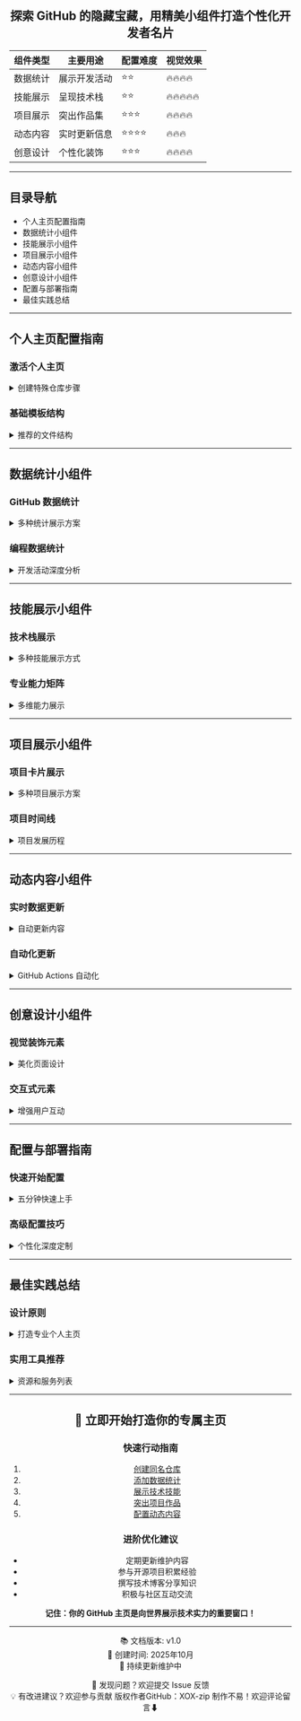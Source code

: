 <div align="center">

## 探索 GitHub 的隐藏宝藏，用精美小组件打造个性化开发者名片

| 组件类型 | 主要用途 | 配置难度 | 视觉效果 |
|----------|----------|----------|----------|
| 数据统计 | 展示开发活动 | ⭐⭐ | 🔥🔥🔥🔥 |
| 技能展示 | 呈现技术栈 | ⭐⭐ | 🔥🔥🔥🔥🔥 |
| 项目展示 | 突出作品集 | ⭐⭐⭐ | 🔥🔥🔥🔥 |
| 动态内容 | 实时更新信息 | ⭐⭐⭐⭐ | 🔥🔥🔥 |
| 创意设计 | 个性化装饰 | ⭐⭐⭐ | 🔥🔥🔥🔥 |

</div>

---

## 目录导航

- 个人主页配置指南
- 数据统计小组件
- 技能展示小组件  
- 项目展示小组件
- 动态内容小组件
- 创意设计小组件
- 配置与部署指南
- 最佳实践总结

---

## 个人主页配置指南

### 激活个人主页
<details>
<summary>创建特殊仓库步骤</summary>

<b>第一步</b>：创建同名仓库
- 仓库名必须与你的用户名完全相同
- 例如：用户名是 `XOX-zip`，仓库名也必须是 `XOX-zip`

<b>第二步</b>：初始化 README
- 创建时勾选 <b>Add a README file</b>
- 这个 README 将显示在你的 GitHub 主页

<b>第三步</b>：自定义内容
- 编辑 README.md 文件
- 添加各种小组件
- 提交更改立即生效

<b>验证方法</b>
访问：https://github.com/你的用户名
查看个人主页是否显示自定义内容
</details>

### 基础模板结构
<details>
<summary>推荐的文件结构</summary>

```markdown
<div align="center">

# 标题和介绍区域

<!-- 数据统计小组件 -->

</div>

## 技能展示区域

## 项目展示区域  

## 动态内容区域

## 联系信息区域

<div align="center">

<!-- 页脚和装饰元素 -->

</div>
```

<b>布局技巧</b>
- 使用 HTML div 标签控制布局
- 利用表格和网格排列组件
- 保持视觉层次清晰
- 确保移动端友好
</details>

---

## 数据统计小组件

### GitHub 数据统计
<details>
<summary>多种统计展示方案</summary>

<b>基础统计数据</b>
```markdown
![XOX-zip的 GitHub 数据](https://github-readme-stats.vercel.app/api?username=XOX-zip&show_icons=true&theme=radical)
```

<b>详细参数配置</b>
```markdown
![自定义统计数据](https://github-readme-stats.vercel.app/api?username=XOX-zip
&show_icons=true
&count_private=true
&hide_title=true
&hide_border=false
&bg_color=30,ff6b6b,ffd93d
&title_color=fff
&text_color=fff
&icon_color=fff)
```

<b>连续贡献记录</b>
```markdown
![连续贡献](https://streak-stats.demolab.com/?user=XOX-zip&theme=radical)
```

<b>活动统计图表</b>
```markdown
![活动图表](https://github-readme-activity-graph.vercel.app/graph?username=XOX-zip&theme=github)
```

<b>访客计数器</b>
```markdown
![访客统计](https://komarev.com/ghpvc/?username=XOX-zip&color=blueviolet)
```
</details>

### 编程数据统计
<details>
<summary>开发活动深度分析</summary>

<b>最常用语言</b>
```markdown
![常用语言](https://github-readme-stats.vercel.app/api/top-langs/?username=XOX-zip&layout=compact&theme=radical)
```

<b>WakaTime 编程时间</b>
```markdown
![编程时间](https://github-readme-stats.vercel.app/api/wakatime?username=XOX-zip&theme=radical)
```

<b>Trophy 成就系统</b>
```markdown
![成就奖杯](https://github-profile-trophy.vercel.app/?username=XOX-zip&theme=gruvbox)
```

<b>代码时间分布</b>
```markdown
📊 本周编程时间分布
🐍 Python: ██████████ 45%
🌐 JavaScript: ████████ 35%  
🔧 TypeScript: ████ 15%
其他: ██ 5%
```
</details>

---

## 技能展示小组件

### 技术栈展示
<details>
<summary>多种技能展示方式</summary>

<b>徽章式技能展示</b>
```markdown
### 🛠️ 技术栈
![React](https://img.shields.io/badge/React-61DAFB?style=for-the-badge&logo=react&logoColor=black)
![TypeScript](https://img.shields.io/badge/TypeScript-3178C6?style=for-the-badge&logo=typescript&logoColor=white)
![Node.js](https://img.shields.io/badge/Node.js-339933?style=for-the-badge&logo=nodedotjs&logoColor=white)
![Python](https://img.shields.io/badge/Python-3776AB?style=for-the-badge&logo=python&logoColor=white)
![Docker](https://img.shields.io/badge/Docker-2496ED?style=for-the-badge&logo=docker&logoColor=white)
```

<b>进度条式技能展示</b>
```markdown
### 📊 技能熟练度
JavaScript ██████████ 90%
Python █████████ 80%
React ████████ 75%
Node.js ███████ 70%
Docker █████ 50%
```

<b>图标网格展示</b>
```markdown
### 💻 开发工具
| 前端 | 后端 | 工具 |
|------|------|------|
| React ⚛️ | Node.js 🟢 | Git 🔧 |
| Vue 🟢 | Python 🐍 | Docker 🐳 |
| Angular 🅰️ | Java ☕ | AWS ☁️ |
```
</details>

### 专业能力矩阵
<details>
<summary>多维能力展示</summary>

<b>开发技能矩阵</b>
```markdown
### 🔧 技术能力矩阵
前端开发: ██████████ 精通
后端开发: █████████ 熟练
数据库: ███████ 良好
DevOps: █████ 基础
```

<b>项目经验展示</b>
```markdown
### 🎯 项目经验
Web应用开发: ⭐⭐⭐⭐⭐
移动端开发: ⭐⭐⭐⭐
数据可视化: ⭐⭐⭐⭐⭐
系统架构: ⭐⭐⭐
```

<b>学习进度追踪</b>
```markdown
### 📚 正在学习
机器学习: █████░░░░░ 50%
区块链: ██░░░░░░░░ 20%
云原生: ███████░░░ 70%
```
</details>

---

## 项目展示小组件

### 项目卡片展示
<details>
<summary>多种项目展示方案</summary>

<b>置顶项目展示</b>
```markdown
### 🌟 精选项目
[![项目1](https://github-readme-stats.vercel.app/api/pin/?username=XOX-zip&repo=repo-name&theme=radical)](https://github.com/XOX-zip/repo-name)
[![项目2](https://github-readme-stats.vercel.app/api/pin/?username=XOX-zip&repo=repo-name2&theme=dark)](https://github.com/XOX-zip/repo-name2)
```

<b>项目表格展示</b>
```markdown
### 📂 项目作品集
| 项目 | 描述 | 技术栈 | 状态 |
|------|------|--------|------|
| **[AI助手](链接)** | 智能对话机器人 | Python, FastAPI | 🟢 活跃 |
| **[电商平台](链接)** | 全栈电商解决方案 | React, Node.js | 🟡 维护 |
| **[工具库](链接)** | 实用开发工具集合 | TypeScript | 🔴 归档 |
```

<b>项目统计数据</b>
```markdown
### 📈 项目指标
![仓库大小](https://img.shields.io/github/repo-size/XOX-zip/repo-name)
![最后提交](https://img.shields.io/github/last-commit/XOX-zip/repo-name)
![问题统计](https://img.shields.io/github/issues/XOX-zip/repo-name)
![星标数量](https://img.shields.io/github/stars/XOX-zip/repo-name)
```
</details>

### 项目时间线
<details>
<summary>项目发展历程</summary>

<b>项目里程碑</b>
```markdown
### 🗓️ 项目时间线
2023 Q1: 🎯 项目规划与设计
2023 Q2: 🚀 MVP 版本发布  
2023 Q3: 📈 用户增长阶段
2023 Q4: 🔧 功能完善优化
2024 Q1: 🌟 社区生态建设
```

<b>贡献热度图</b>
```markdown
### 🔥 项目活跃度
最近一年开发活跃度:
██████████ 高活跃期 (新功能)
████░░░░░░ 中等活跃 (优化)
██░░░░░░░░ 低活跃期 (维护)
```

<b>技术演进展示</b>
```markdown
### 🔄 技术栈演进
版本 1.0: JavaScript + Express
版本 2.0: TypeScript + NestJS  
版本 3.0: 微服务架构 + Docker
```
</details>

---

## 动态内容小组件

### 实时数据更新
<details>
<summary>自动更新内容</summary>

<b>最新博客文章</b>
```markdown
### 📝 最新博客
- [理解 React Hooks 原理](链接) - 2小时前
- [微前端架构实战](链接) - 1天前
- [TypeScript 技巧分享](链接) - 3天前
```

<b>GitHub 动态</b>
```markdown
### 🔄 最近活动
- 🎉 刚刚提交了新功能
- 🤝 合并了 Pull Request
- 🐛 修复了重要问题
- 📚 更新了项目文档
```

<b>社交媒体集成</b>
```markdown
### 🌐 社交动态
![Twitter](https://img.shields.io/twitter/follow/用户名?style=social)
![知乎](https://img.shields.io/badge/知乎-粉丝数-blue)
```

<b>音乐播放状态</b>
```markdown
### 🎵 正在收听
![Spotify](https://spotify-readme.vercel.app/api/spotify?background_color=0d1117)
```
</details>

### 自动化更新
<details>
<summary>GitHub Actions 自动化</summary>

<b>自动更新工作流</b>
```yaml
name: Update Profile README
on:
  schedule:
    - cron: '0 */6 * * *'
  workflow_dispatch:

jobs:
  update:
    runs-on: ubuntu-latest
    steps:
      - name: Checkout
        uses: actions/checkout@v4
      
      - name: Update Statistics
        uses: jamesgeorge007/github-activity-readme@master
        env:
          GITHUB_TOKEN: ${{ secrets.GITHUB_TOKEN }}
      
      - name: Commit Changes
        run: |
          git config --global user.name 'XOX-zip'
          git config --global user.email 'email@example.com'
          git add .
          git commit -m "更新统计数据" || exit 0
          git push
```

<b>博客自动同步</b>
```yaml
- name: Update Blog Posts
  uses: gautamkrishnar/blog-post-workme@v1
  with:
    feed_list: "https://blog.com/rss.xml"
```

<b>天气信息集成</b>
```markdown
### 🌤️ 当前位置天气
![天气](https://wttr.in/城市名称_format=3)
```
</details>

---

## 创意设计小组件

### 视觉装饰元素
<details>
<summary>美化页面设计</summary>

<b>ASCII 艺术文字</b>
```markdown
<div align="center">

```ascii
  _____ _    _ ______ _____  
 / ____| |  | |  ____|  __ \ 
| |  __| |  | | |__  | |__) |
| | |_ | |  | |  __| |  _  / 
| |__| | |__| | |____| | \ \ 
 \_____|\____/|______|_|  \_\
```

</div>
```

<b>分割线和装饰</b>
```markdown
<!-- 渐变分割线 -->
<img src="https://raw.githubusercontent.com/trinib/trinib/main/.images/footer.svg" width="100%">

<!-- 动态装饰 -->
![Snake animation](https://github.com/XOX-zip/XOX-zip/blob/output/github-contribution-grid-snake.svg)
```

<b>自定义 SVG 图形</b>
```markdown
<svg width="100%" height="100">
  <rect width="100%" height="100" fill="#0d1117"/>
  <circle cx="50" cy="50" r="40" fill="#28a745"/>
  <text x="50" y="55" text-anchor="middle" fill="white">⚡</text>
</svg>
```

<b>节日主题装饰</b>
```markdown
### 🎄 节日特效
<!-- 根据时间自动切换主题 -->
🎁 圣诞主题 | 🎆 新年主题 | 🎃 万圣节主题
```
</details>

### 交互式元素
<details>
<summary>增强用户互动</summary>

<b>折叠内容区域</b>
```markdown
<details>
<summary>点击查看详细技能列表</summary>

- 前端框架: React, Vue, Angular
- 后端技术: Node.js, Python, Java
- 数据库: MySQL, MongoDB, Redis
- 工具链: Webpack, Docker, AWS

</details>
```

<b>进度追踪系统</b>
```markdown
### 🎯 年度目标进度
学习新语言: █████░░░░░ 50%
完成项目: ████████░░ 80%
写博客: ████░░░░░░ 40%
贡献开源: █████████░ 90%
```

<b>成就解锁系统</b>
```markdown
### 🏆 已解锁成就
✅ 第一次提交
✅ 开源贡献者  
✅ 项目维护者
🔒 GitHub Star (待解锁)
```
</details>

---

## 配置与部署指南

### 快速开始配置
<details>
<summary>五分钟快速上手</summary>

<b>基础配置步骤</b>
1. 创建同名仓库 `你的用户名`
2. 编辑 README.md 文件
3. 添加喜欢的小组件代码
4. 提交更改立即生效

<b>推荐初始配置</b>
```markdown
<div align="center">

# 👋 你好，我是 [你的名字]

## 📊 GitHub 数据
![Stats](https://github-readme-stats.vercel.app/api?username=你的用户名)

## 🛠️ 技术栈
![JavaScript](https://img.shields.io/badge/JavaScript-Expert-yellow)

</div>
```

<b>测试方法</b>
- 访问 https://github.com/你的用户名
- 查看个人主页是否更新
- 检查所有链接是否正常
- 验证移动端显示效果
</details>

### 高级配置技巧
<details>
<summary>个性化深度定制</summary>

<b>主题颜色定制</b>
```markdown
<!-- 自定义颜色主题 -->
![Stats](https://github-readme-stats.vercel.app/api?username=用户名
&bg_color=30,ff6b6b,ffd93d
&title_color=fff
&text_color=fff)
```

<b>响应式布局设计</b>
```markdown
<!-- 表格布局适应不同屏幕 -->
<table>
  <tr>
    <td>![Stats](链接)</td>
    <td>![Languages](链接)</td>
  </tr>
</table>
```

<b>性能优化建议</b>
- 控制小组件数量，避免过多请求
- 使用缓存减少 API 调用
- 选择稳定的服务提供商
- 定期检查链接有效性
</details>

---

## 最佳实践总结

### 设计原则
<details>
<summary>打造专业个人主页</summary>

<b>内容组织原则</b>
1. <b>重点突出</b>：最重要的信息放在最前面
2. <b>层次清晰</b>：使用标题和分割线组织内容
3. <b>视觉统一</b>：保持一致的色彩和风格
4. <b>信息适量</b>：避免信息过载，保持简洁

<b>技术选择建议</b>
- 选择稳定可靠的服务
- 考虑加载性能和速度
- 确保移动端兼容性
- 定期维护和更新

<b>内容更新策略</b>
- 设置自动更新工作流
- 定期检查链接有效性
- 及时更新项目信息
- 保持内容新鲜度
</details>

### 实用工具推荐
<details>
<summary>资源和服务列表</summary>

<b>在线生成工具</b>
- [GitHub Readme Stats](https://github.com/anuraghazra/github-readme-stats)
- [Shields.io](https://shields.io) - 徽章生成
- [Readme Typing SVG](https://github.com/denvercoder1/readme-typing-svg) - 打字机效果
- [GitHub Profile Views Counter](https://github.com/antonkomarev/github-profile-views-counter)

<b>设计资源</b>
- [Awesome GitHub Profile README](https://github.com/abhisheknaiidu/awesome-github-profile-readme)
- [Profile Readme Generator](https://rahuldkjain.github.io/gh-profile-readme-generator/)
- [Markdown Emoji](https://gist.github.com/rxaviers/7360908) - 表情符号库

<b>自动化工具</b>
- [GitHub Activity Readme](https://github.com/jamesgeorge007/github-activity-readme)
- [Blog Post Workflow](https://github.com/gautamkrishnar/blog-post-workflow)
- [WakaTime Readme](https://github.com/athul/waka-readme)
</details>

---

<div align="center">

## 🚀 立即开始打造你的专属主页

### 快速行动指南
1. [创建同名仓库](#个人主页配置指南)
2. [添加数据统计](#数据统计小组件)  
3. [展示技术技能](#技能展示小组件)
4. [突出项目作品](#项目展示小组件)
5. [配置动态内容](#动态内容小组件)

### 进阶优化建议
- 定期更新维护内容
- 参与开源项目积累经验
- 撰写技术博客分享知识
- 积极与社区互动交流

<b>记住：你的 GitHub 主页是向世界展示技术实力的重要窗口！</b>

</div>

---

<div align="center">

📚 文档版本: v1.0  
📅 创建时间: 2025年10月  
🔄 持续更新维护中

🐛 发现问题？欢迎提交 Issue 反馈  
💡 有改进建议？欢迎参与贡献
版权作者GitHub：XOX-zip
制作不易！欢迎评论留言⬇

</div>